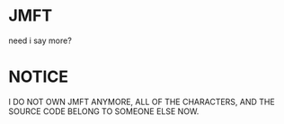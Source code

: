# JMFT
 need i say more?
# NOTICE

I DO NOT OWN JMFT ANYMORE, ALL OF THE CHARACTERS, AND THE SOURCE CODE BELONG TO SOMEONE ELSE NOW.
